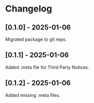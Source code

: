 # Changelog

## [0.1.0] - 2025-01-06
Migrated package to git repo.

## [0.1.1] - 2025-01-06
Added .meta file for Third Party Notices.

## [0.1.2] - 2025-01-06
Added missing .meta files.
